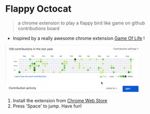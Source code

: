 # Flappy Octocat

> a chrome extension to play a flappy bird like game on github contributions board

* Inspired by a really awesome chrome extension [Game Of Life](https://github.com/yuanchuan/game-of-life) !

![screenshot](screenshot.gif)


1. Install the extension from [Chrome Web Store](https://chrome.google.com/webstore/detail/flappy-octocat/jjjhhlomhbdmnfgaccmddhmjfeekjlbl?utm_source=chrome-ntp-icon)
2. Press 'Space' to jump. Have fun!

